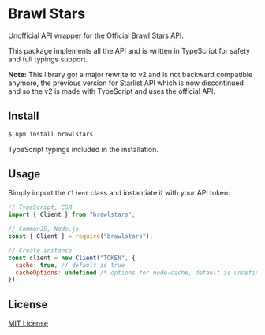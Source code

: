 # Brawl Stars
Unofficial API wrapper for the Official [Brawl Stars API](https://developer.brawlstars.com).

This package implements all the API and is written in TypeScript for safety and full typings support.

**Note:** This library got a major rewrite to v2 and is not backward compatible anymore, the previous version for Starlist API which is now discontinued and so the v2 is made with TypeScript and uses the official API.

## Install
```sh
$ npm install brawlstars
```
TypeScript typings included in the installation.

## Usage
Simply import the `Client` class and instantiate it with your API token:
```js
// TypeScript, ESM
import { Client } from "brawlstars";

// CommonJS, Node.js
const { Client } = require("brawlstars");

// Create instance
const client = new Client("TOKEN", { 
  cache: true, // default is true
  cacheOptions: undefined /* options for node-cache, default is undefined. */
});
```

## License
[MIT License](LICENSE)
